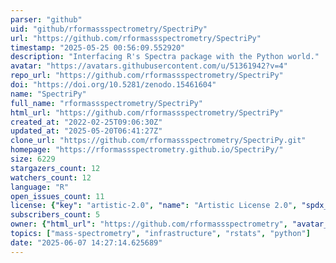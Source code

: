 ```yaml
---
parser: "github"
uid: "github/rformassspectrometry/SpectriPy"
url: "https://github.com/rformassspectrometry/SpectriPy"
timestamp: "2025-05-25 00:56:09.552920"
description: "Interfacing R's Spectra package with the Python world."
avatar: "https://avatars.githubusercontent.com/u/51361942?v=4"
repo_url: "https://github.com/rformassspectrometry/SpectriPy"
doi: "https://doi.org/10.5281/zenodo.15461604"
name: "SpectriPy"
full_name: "rformassspectrometry/SpectriPy"
html_url: "https://github.com/rformassspectrometry/SpectriPy"
created_at: "2022-02-25T09:06:30Z"
updated_at: "2025-05-20T06:41:27Z"
clone_url: "https://github.com/rformassspectrometry/SpectriPy.git"
homepage: "https://rformassspectrometry.github.io/SpectriPy/"
size: 6229
stargazers_count: 12
watchers_count: 12
language: "R"
open_issues_count: 11
license: {"key": "artistic-2.0", "name": "Artistic License 2.0", "spdx_id": "Artistic-2.0", "url": "https://api.github.com/licenses/artistic-2.0", "node_id": "MDc6TGljZW5zZTM="}
subscribers_count: 5
owner: {"html_url": "https://github.com/rformassspectrometry", "avatar_url": "https://avatars.githubusercontent.com/u/51361942?v=4", "login": "rformassspectrometry", "type": "Organization"}
topics: ["mass-spectrometry", "infrastructure", "rstats", "python"]
date: "2025-06-07 14:27:14.625689"
---
```

